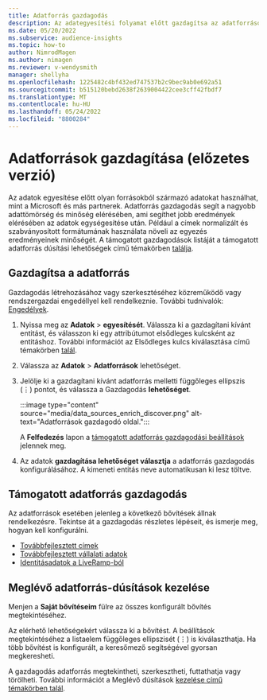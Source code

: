 ```yaml
---
title: Adatforrás gazdagodás
description: Az adategyesítési folyamat előtt gazdagítsa az adatforrásokat.
ms.date: 05/20/2022
ms.subservice: audience-insights
ms.topic: how-to
author: NimrodMagen
ms.author: nimagen
ms.reviewer: v-wendysmith
manager: shellyha
ms.openlocfilehash: 1225482c4bf432ed747537b2c9bec9ab0e692a51
ms.sourcegitcommit: b515120bebd2638f2639004422cee3cff42fbdf7
ms.translationtype: MT
ms.contentlocale: hu-HU
ms.lasthandoff: 05/24/2022
ms.locfileid: "8800284"
---
```

# <a name="enrichment-for-data-sources-preview"></a>Adatforrások gazdagítása (előzetes verzió)

Az adatok egyesítése előtt olyan forrásokból származó adatokat használhat, mint a Microsoft és más partnerek. Adatforrás gazdagodás segít a nagyobb adattömörség és minőség elérésében, ami segíthet jobb eredmények elérésében az adatok egységesítése után. Például a címek normalizált és szabványosított formátumának használata növeli az egyezés eredményeinek minőségét. A támogatott gazdagodások listáját a támogatott adatforrás dúsítási lehetőségek című témakörben [találja](#supported-data-source-enrichments).

## <a name="enrich-a-data-source"></a>Gazdagítsa a adatforrás

Gazdagodás létrehozásához vagy szerkesztéséhez közreműködő vagy rendszergazdai engedéllyel kell rendelkeznie. További tudnivalók: [Engedélyek](permissions.md).  

1. Nyissa meg az **Adatok** > **egyesítését**. Válassza ki a gazdagítani kívánt entitást, és válasszon ki egy attribútumot elsődleges kulcsként az entitáshoz. További információt az Elsődleges kulcs kiválasztása című témakörben [talál](map-entities.md#select-primary-key-and-semantic-type-for-attributes).

1. Válassza az **Adatok** > **Adatforrások** lehetőséget.

1. Jelölje ki a gazdagítani kívánt adatforrás melletti függőleges ellipszis (&vellip;) pontot, és válassza a Gazdagodás **lehetőséget**.

   :::image type="content" source="media/data_sources_enrich_discover.png" alt-text="Adatforrások gazdagodó oldal.":::

   A **Felfedezés** lapon a [támogatott adatforrás gazdagodási beállítások](#supported-data-source-enrichments) jelennek meg.

1. Az adatok **gazdagítása lehetőséget választja** a adatforrás gazdagodás konfigurálásához. A kimeneti entitás neve automatikusan ki lesz töltve.

## <a name="supported-data-source-enrichments"></a>Támogatott adatforrás gazdagodás

Az adatforrások esetében jelenleg a következő bővítések állnak rendelkezésre. Tekintse át a gazdagodás részletes lépéseit, és ismerje meg, hogyan kell konfigurálni.

- [Továbbfejlesztett címek](enrichment-enhanced-addresses.md)
- [Továbbfejlesztett vállalati adatok](enrichment-enhanced-company-data.md)
- [Identitásadatok a LiveRamp-ból](enrichment-liveramp.md)

## <a name="manage-existing-data-source-enrichments"></a>Meglévő adatforrás-dúsítások kezelése

Menjen a **Saját bővítéseim** fülre az összes konfigurált bővítés megtekintéséhez.

Az elérhető lehetőségekért válassza ki a bővítést. A beállítások megtekintéséhez a listaelem függőleges ellipszisét (&vellip;) is kiválaszthatja. Ha több bővítést is konfigurált, a keresőmező segítségével gyorsan megkeresheti.

A gazdagodás adatforrás megtekintheti, szerkesztheti, futtathatja vagy törölheti. További információt a Meglévő dúsítások [kezelése című témakörben talál](enrichment-hub.md).
